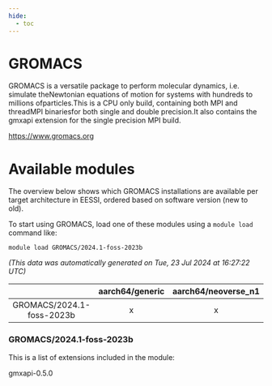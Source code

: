 ```yaml
---
hide:
  - toc
---
```


GROMACS
=======


GROMACS is a versatile package to perform molecular dynamics, i.e. simulate theNewtonian equations of motion for systems with hundreds to millions ofparticles.This is a CPU only build, containing both MPI and threadMPI binariesfor both single and double precision.It also contains the gmxapi extension for the single precision MPI build.

https://www.gromacs.org
# Available modules


The overview below shows which GROMACS installations are available per target architecture in EESSI, ordered based on software version (new to old).

To start using GROMACS, load one of these modules using a `module load` command like:

```shell
module load GROMACS/2024.1-foss-2023b
```

*(This data was automatically generated on Tue, 23 Jul 2024 at 16:27:22 UTC)*  

| |aarch64/generic|aarch64/neoverse_n1|aarch64/neoverse_v1|x86_64/generic|x86_64/amd/zen2|x86_64/amd/zen3|x86_64/intel/haswell|x86_64/intel/skylake_avx512|
| :---: | :---: | :---: | :---: | :---: | :---: | :---: | :---: | :---: |
|GROMACS/2024.1-foss-2023b|x|x|x|x|x|x|x|x|


### GROMACS/2024.1-foss-2023b

This is a list of extensions included in the module:

gmxapi-0.5.0